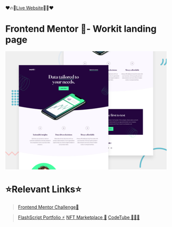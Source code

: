 ❤️🔥🔗[Live Website](https://flashscript-workitlandingpage.netlify.app/)🔗🔥❤️

# Frontend Mentor 🧭- Workit landing page
![Design preview for the Blog preview card coding challenge](./src/assets/screenshots/desktop-preview.jpg)

# ⭐Relevant Links⭐
> [Frontend Mentor Challenge🧐](https://www.frontendmentor.io/challenges/workit-landing-page-2fYnyle5lu)

>[FlashScript Portfolio ⚡](https://flashscript.vercel.app/en)
>[NFT Marketplace 🛒](https://nft-marketplace---flash-script.vercel.app/en)
>[CodeTube 👨🏻‍💻](https://codetube-flashscript.netlify.app/)</h1>